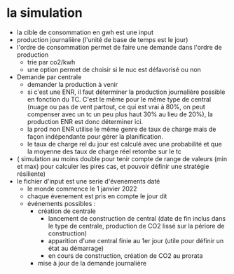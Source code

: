 # la simulation

- la cible de consommation en gwh est une input
- production journalière (l'unité de base de temps est le jour)
- l'ordre de consommation permet de faire une demande dans l'ordre de production
    - trie par co2/kwh
    - une option permet de choisir si le nuc est défavorisé ou non
- Demande par centrale
    - demander la production à venir
    - si c'est une ENR, il faut déterminer la production journalière possible en fonction du TC. C'est le même pour le même type de central (nuage ou pas de vent partout, ce qui est vrai à 80%, on peut compenser avec un tc un peu plus haut 30% au lieu de 20%), la production ENR est donc déterminer ici.
    - la prod non ENR utilise le même genre de taux de charge mais de façon indépendante pour gérer la planification.
    - le taux de charge rel du jour est calculé avec une probabilité et que la moyenne des taux de charge réel retombe sur le tc
- ( simulation au moins double pour tenir compte de range de valeurs (min et max) pour calculer les pires cas, et pouvoir définir une stratégie résiliente)
- le fichier d'input est une serie d'évenements daté
    - le monde commence le 1 janvier 2022
    - chaque évenement est pris en compte le jour dit
    - événements possibles :
        - création de centrale 
            - lancement de construction de central (date de fin inclus dans le type de centrale, production de CO2 lissé sur la périore de construction)
            - apparition d'une central finie au 1er jour (utile pour définir un état au démarrage)
            - en cours de construction, création de CO2 au prorata
        - mise à jour de la demande journalière

